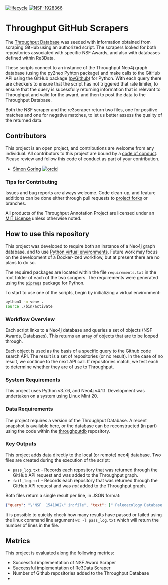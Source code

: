 [![lifecycle](https://img.shields.io/badge/lifecycle-experimental-orange.svg)](https://www.tidyverse.org/lifecycle/#experimental)
[![NSF-1928366](https://img.shields.io/badge/NSF-1928366-blue.svg)](https://nsf.gov/awardsearch/showAward?AWD_ID=1928366)

# Throughput GitHub Scrapers

The [Throughput Database](http://throughputdb.com) was seeded with information obtained from scraping GitHub using an authorized script.  The scrapers looked for both repositories associated with specific NSF Awards, and also with databases defined within Re3Data.

These scripts connect to an instance of the Throughput Neo4j graph database (using the py2neo Pyhton package) and make calls to the GitHub API using the GitHub package ([pyGithub](https://pygithub.readthedocs.io/en/latest/index.html)) for Python.  With each query there are checkers to ensure that the script has not triggered that rate limiter, to ensure that the query is sucessfully returning information that is relevant to Throughput and valid for the award, and then to post the data to the Throughput Database.

Both the NSF scraper and the re3scraper return two files, one for positive matches and one for negative matches, to let us better assess the quality of the returned data.

## Contributors

This project is an open project, and contributions are welcome from any individual.  All contributors to this project are bound by a [code of conduct](CODE_OF_CONDUCT.md).  Please review and follow this code of conduct as part of your contribution.

  *  [Simon Goring](http://goring.org) [![orcid](https://img.shields.io/badge/orcid-0000--0002--2700--4605-brightgreen.svg)](https://orcid.org/0000-0002-2700-4605)

### Tips for Contributing

Issues and bug reports are always welcome.  Code clean-up, and feature additions can be done either through pull requests to [project forks](https://docs.github.com/en/github/getting-started-with-github/fork-a-repo) or branches.

All products of the Throughput Annotation Project are licensed under an [MIT License](LICENSE) unless otherwise noted.

## How to use this repository

This project was developed to require both an instance of a Neo4j graph database, and to use [Python virtual environments](https://docs.python.org/3/tutorial/venv.html).  Future work may focus on the development of a Docker-ized workflow, but at present there are no plans to do so.

The required packages are located within the file `requirements.txt` in the root folder of each of the two scrapers.  The requirements were generated using the [`pipreqs`](https://pypi.org/project/pipreqs/) package for Python.

To start to use one of the scripts, begin by initializing a virtual environment:

```bash
python3 -m venv .
source ./bin/activate
```

### Workflow Overview

Each script links to a Neo4j database and queries a set of objects (NSF Awards, Databases).  This returns an array of objects that are to be looped through.

Each object is used as the basis of a specific query to the Github code search API.  The result is a set of repositories (or no result). In the case of no result, we continue to the next API call.  If repositories match, we test each to determine whether they are of use to Throughput.

### System Requirements

This project uses Python v3.7.6, and Neo4j v4.1.1.  Development was undertaken on a system using Linux Mint 20.

### Data Requirements

The project requires a version of the Throughput Database.  A recent snapshot is available here, or the database can be reconstructed (in part) using the code within the [throughputdb](http://github.com/throughput-ec/throughputdb) repository.

### Key Outputs

This project adds data directly to the local (or remote) neo4j database.  Two files are created during the execution of the script:

*  `pass_log.txt` - Records each repository that was returned through the GitHub API request and was added to the Throughput graph.
* `fail_log.txt` - Records each repository that was returned through the GitHub API request and was *not* added to the Throughput graph.

Both files return a single result per line, in JSON format:

```json
{"query": "\"NSF  1541002\" in:file", "text": [" Paleoecology Database and Neotoma data stewards. Work on this paper was supported by NSF Awards NSF-1541002, NSF-1550707 and NSF-1550707.\n\n# REFERENCES\n"]}
```

It is possible to quickly check how many results have passed or failed using the linux command line argument `wc -l pass_log.txt` which will return the number of lines in the file.

## Metrics

This project is evaluated along the following metrics:
  * Successful implementation of NSF Award Scraper
  * Successful implementation of Re3Data Scraper
  * Number of Github repositories added to the Throughput Database
  *
